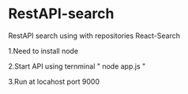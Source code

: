 # RestAPI-search
RestAPI search using with repositories React-Search

1.Need to install node

2.Start API using ternminal " node app.js "

3.Run at locahost port 9000
